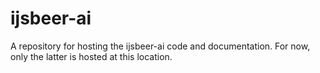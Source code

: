 # ijsbeer-ai
A repository for hosting the ijsbeer-ai code and documentation. For now, only the latter is hosted at this location.
